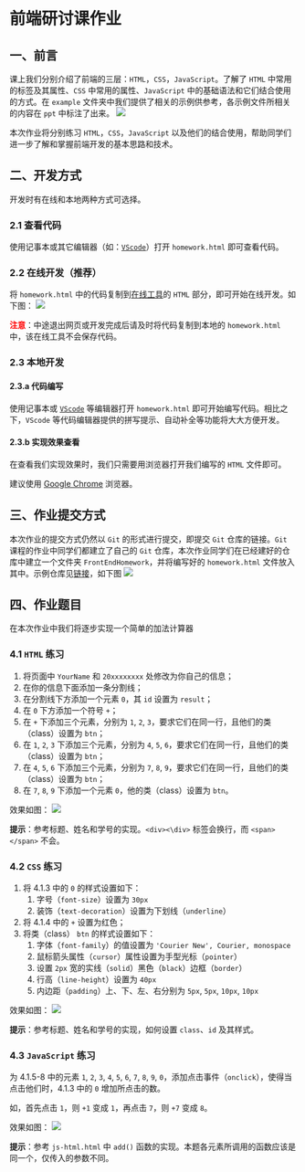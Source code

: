 # 前端研讨课作业
## 一、前言
课上我们分别介绍了前端的三层：`HTML`，`CSS`，`JavaScript`。了解了 `HTML` 中常用的标签及其属性、`CSS` 中常用的属性、`JavaScript` 中的基础语法和它们结合使用的方式。在 `example` 文件夹中我们提供了相关的示例供参考，各示例文件所相关的内容在 `ppt` 中标注了出来。
![](https://tva1.sinaimg.cn/large/008i3skNly1gvsqadf7a3j315m0mgadx.jpg)

本次作业将分别练习 `HTML`，`CSS`，`JavaScript` 以及他们的结合使用，帮助同学们进一步了解和掌握前端开发的基本思路和技术。

## 二、开发方式
开发时有在线和本地两种方式可选择。
### 2.1 查看代码
使用记事本或其它编辑器（如：[`VScode`](https://www.jianshu.com/p/51dfbe2c9583)）打开 `homework.html` 即可查看代码。

### 2.2 在线开发（推荐）
将 `homework.html` 中的代码复制到[在线工具](https://c.runoob.com/front-end/61/)的 `HTML` 部分，即可开始在线开发。如下图：
![](https://tva1.sinaimg.cn/large/008i3skNly1gvsrbvdq5hj31ne0u078g.jpg)

<span style="color: red; font-weight: bold;">注意</span>：中途退出网页或开发完成后请及时将代码复制到本地的 `homework.html` 中，该在线工具不会保存代码。

### 2.3 本地开发
#### 2.3.a 代码编写
使用记事本或 [`VScode`](https://www.jianshu.com/p/51dfbe2c9583) 等编辑器打开 `homework.html` 即可开始编写代码。相比之下，`VScode` 等代码编辑器提供的拼写提示、自动补全等功能将大大方便开发。

#### 2.3.b 实现效果查看
在查看我们实现效果时，我们只需要用浏览器打开我们编写的 `HTML` 文件即可。

建议使用 [Google Chrome](https://www.google.com/intl/zh-CN/chrome/) 浏览器。

## 三、作业提交方式
本次作业的提交⽅式仍然以 `Git` 的形式进⾏提交，即提交 `Git` 仓库的链接。`Git` 课程的作业中同学们都建⽴了⾃⼰的 `Git` 仓库，本次作业同学们在已经建好的仓库中建立一个文件夹 `FrontEndHomework`，并将编写好的 `homework.html` 文件放入其中。示例仓库见[链接](https://git.tsinghua.edu.cn/zengz21/innovationsw)，如下图
![](https://tva1.sinaimg.cn/large/008i3skNly1gvss51vlwij31hy0fuwg5.jpg)

## 四、作业题目
在本次作业中我们将逐步实现一个简单的加法计算器
### 4.1 `HTML` 练习
1. 将页面中 `YourName` 和 `20xxxxxxxx` 处修改为你自己的信息；  
2. 在你的信息下面添加一条分割线；  
3. 在分割线下方添加一个元素 `0`，其 `id` 设置为 `result`；  
4. 在 `0` 下方添加一个符号 `+`；  
5. 在 `+` 下添加三个元素，分别为 `1`, `2`, `3`，要求它们在同一行，且他们的类（class）设置为 `btn`；  
6. 在 `1`, `2`, `3` 下添加三个元素，分别为 `4`, `5`, `6`，要求它们在同一行，且他们的类（class）设置为 `btn`；  
7. 在 `4`, `5`, `6` 下添加三个元素，分别为 `7`, `8`, `9`，要求它们在同一行，且他们的类（class）设置为 `btn`；  
8. 在 `7`, `8`, `9` 下添加一个元素 `0`，他的类（class）设置为 `btn`。

效果如图：
![](https://tva1.sinaimg.cn/large/008i3skNly1gvstca6kw5j31a20cojs0.jpg)

**提示**：参考标题、姓名和学号的实现。`<div><\div>` 标签会换行，而 `<span></span>` 不会。

### 4.2 `CSS` 练习
1. 将 4.1.3 中的 `0` 的样式设置如下：
   1. 字号（`font-size`）设置为 `30px`
   2. 装饰（`text-decoration`）设置为下划线（`underline`）
2. 将 4.1.4 中的 `+` 设置为红色；
3. 将类（class） `btn` 的样式设置如下：
   1. 字体（`font-family`）的值设置为 `'Courier New', Courier, monospace`
   2. 鼠标箭头属性（`cursor`）属性设置为手型光标（`pointer`）
   3. 设置 `2px` 宽的实线（`solid`）黑色（`black`）边框（`border`）
   4. 行高（`line-height`）设置为 `40px`
   5. 内边距（`padding`）上、下、左、右分别为 `5px`, `5px`, `10px`, `10px`

效果如图：
![](https://tva1.sinaimg.cn/large/008i3skNly1gvstqfuagbj319q0hmq3r.jpg)

**提示**：参考标题、姓名和学号的实现，如何设置 `class`、`id` 及其样式。

### 4.3 `JavaScript` 练习
为 4.1.5-8 中的元素 `1`, `2`, `3`, `4`, `5`, `6`, `7`, `8`, `9`, `0`，添加点击事件（`onclick`），使得当点击他们时，4.1.3 中的 `0` 增加所点击的数。

如，首先点击 `1`，则 `+1` 变成 `1`，再点击 `7`，则 `+7` 变成 `8`。

效果如图：
![](https://tva1.sinaimg.cn/large/008i3skNly1gvstxx25s6j31940hq3zg.jpg)

**提示**：参考 `js-html.html` 中 `add()` 函数的实现。本题各元素所调用的函数应该是同一个，仅传入的参数不同。